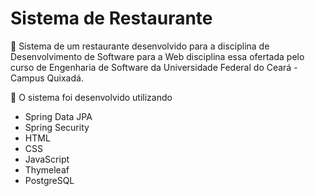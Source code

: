# Sistema de Restaurante

:pushpin:
Sistema de um restaurante desenvolvido para a disciplina de Desenvolvimento de Software para a Web disciplina essa ofertada pelo curso de Engenharia de Software da Universidade Federal do Ceará - Campus Quixadá.

:pushpin:
O sistema foi desenvolvido utilizando

* Spring Data JPA
* Spring Security
* HTML
* CSS
* JavaScript
* Thymeleaf
* PostgreSQL
